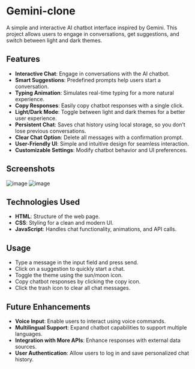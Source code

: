 # Gemini-clone

A simple and interactive AI chatbot interface inspired by Gemini. This project allows users to engage in conversations, get suggestions, and switch between light and dark themes.

## Features

- **Interactive Chat**: Engage in conversations with the AI chatbot.
- **Smart Suggestions**: Predefined prompts help users start a conversation.
- **Typing Animation**: Simulates real-time typing for a more natural experience.
- **Copy Responses**: Easily copy chatbot responses with a single click.
- **Light/Dark Mode**: Toggle between light and dark themes for a better user experience.
- **Persistent Chat**: Saves chat history using local storage, so you don’t lose previous conversations.
- **Clear Chat Option**: Delete all messages with a confirmation prompt.
- **User-Friendly UI**: Simple and intuitive design for seamless interaction.
- **Customizable Settings**: Modify chatbot behavior and UI preferences.

## Screenshots
![image](https://github.com/user-attachments/assets/93b077b3-e79e-4d19-a619-700f7e02d2c4)
![image](https://github.com/user-attachments/assets/d269957f-3868-412e-85e8-ded5abe7ba5c)


## Technologies Used

- **HTML**: Structure of the web page.
- **CSS**: Styling for a clean and modern UI.
- **JavaScript**: Handles chat functionality, animations, and API calls.

## Usage

- Type a message in the input field and press send.
- Click on a suggestion to quickly start a chat.
- Toggle the theme using the sun/moon icon.
- Copy chatbot responses by clicking the copy icon.
- Click the trash icon to clear all chat messages.

## Future Enhancements

- **Voice Input**: Enable users to interact using voice commands.
- **Multilingual Support**: Expand chatbot capabilities to support multiple languages.
- **Integration with More APIs**: Enhance responses with external data sources.
- **User Authentication**: Allow users to log in and save personalized chat history.

